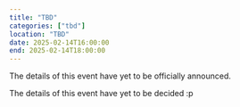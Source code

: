 ```yaml
---
title: "TBD"
categories: ["tbd"]
location: "TBD"
date: 2025-02-14T16:00:00
end: 2025-02-14T18:00:00
---
```


The details of this event have yet to be officially announced.

<!--more-->

The details of this event have yet to be decided :p
